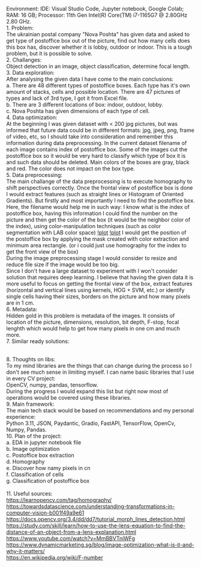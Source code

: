 Environment: IDE: Visual Studio Code, Jupyter notebook, Google Colab; RAM: 16 GB; Processor: 11th Gen Intel(R) Core(TM) i7-1165G7 @ 2.80GHz 2.80 GHz.
<br>1. Problem:
<br>The ukrainian postal company "Nova Poshta" has given data and asked to get type of postoffice box out of the picture, find out how many cells does this box has, discover whether it is lobby, outdoor or indoor. This is a tough problem, but it is possible to solve.
<br>2. Challanges:
<br>Object detection in an image, object classification, determine focal length.
<br>3. Data exploration:
<br>After analysing the given data I have come to the main conclusions:
<br>a. There are 48 different types of postoffice boxes. Each type has it's own amount of stacks, cells and possible location. There are 47 pictures of types and lack of 3rd type, I got it from Excel file.
<br>b. There are 3 different locations of box: indoor, outdoor, lobby.
<br>c. Nova Poshta has given dimensions of each type of cell.
<br>4. Data optimization:
<br> At the beginning I was given dataset with < 200 jpg pictures, but was informed that future data could be in different formats: jpg, jpeg, png, frame of video, etc, so I should take into consideration and remember this information during data preprocessing. In the current dataset filename of each image contains index of postoffice box. Some of the images cut the postoffice box so it would be very hard to classify which type of box it is and such data should be deleted. Main colors of the boxes are gray, black and red. The color does not impact on the box type.
<br>5. Data preprocessing:
<br> The main challange of the data preprocessing is to execute homography to shift perspectives correctly. Once the frontal view of postoffice box is done I would extract features (such as straight lines or Histogram of Oriented Gradients). But firstly and most importantly I need to find the postoffice box. Here, the filename would help me in such way: I know what is the index of postoffice box, having this information I could find the number on the picture and then get the color of the box (it would be the neighbor color of the index), using color-manipulation techniques (such as color segmentation with LAB color space)
[!plot](/media/LAB_example_1.png) [!plot](/media/LAB_example_2.png) I would get the position of the postoffice box by applying the mask created with color extraction and minimum area rectangle. (or i could just use homography for the index to get the front view of the box)
<br>During the image preprocessing stage I would consider to resize and reduce file size if the image would be too big.<br>Since I don't have a large dataset to experiment with I won't consider solution that requires deep learning. I believe that having the given data it is more useful to focus on getting the frontal view of the box, extract features (horizontal and vertical lines using kernels, HOG + SVM, etc.) or identify single cells having their sizes, borders on the picture and how many pixels are in 1 cm.
<br> 6. Metadata:
<br> Hidden gold in this problem is metadata of the images. It consists of location of the picture, dimensions, resolution, bit depth, F-stop, focal lenghth which would help to get how many pixels in one cm and much more.
<br> 7. Similar ready solutions:

<br> 8. Thoughts on libs:
<br> To my mind libraries are the things that can change during the process so I don't see much sense in limiting myself. I can name basic libraries that I use in every CV project:
<br> OpenCV, numpy, pandas, tensorflow.
<br> During the progress I would expand this list but right now most of operations would be covered using these libraries.
<br> 9. Main framework:
<br> The main tech stack would be based on recommendations and my personal experience:
<br> Python 3.11, JSON, Paydantic, Gradio, FastAPI, TensorFlow, OpenCv, Numpy, Pandas.
<br> 10. Plan of the project:
<br> a. EDA in jupyter notebook file
<br> b. Image optimization
<br> c. Postoffice box extraction
<br> d. Homography
<br> e. Discover how namy pixels in cn
<br> f. Classification of cells
<br> g. Classification of postoffice box
<br>
<br> 11. Useful sources:
<br> https://learnopencv.com/tag/homography/
<br> https://towardsdatascience.com/understanding-transformations-in-computer-vision-b001f49a9e61
<br> https://docs.opencv.org/3.4/dd/dd7/tutorial_morph_lines_detection.html
<br>https://study.com/skill/learn/how-to-use-the-lens-equation-to-find-the-distance-of-an-object-from-a-lens-explanation.html
<br>https://www.youtube.com/watch?v=MmBBVTniWFg
<br>https://www.dynamicmarketing.sg/blog/image-optimization-what-is-it-and-why-it-matters/
<br>https://en.wikipedia.org/wiki/F-number
